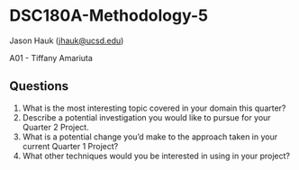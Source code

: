 
# DSC180A-Methodology-5

Jason Hauk (jhauk@ucsd.edu)

A01 - Tiffany Amariuta

## Questions

1. What is the most interesting topic covered in your domain this quarter?
2. Describe a potential investigation you would like to pursue for your Quarter 2 Project.
3. What is a potential change you’d make to the approach taken in your current Quarter 1 Project?
4. What other techniques would you be interested in using in your project?
